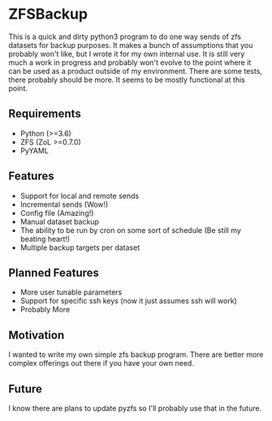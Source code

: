 # ZFSBackup 
This is a quick and dirty python3 program to do one way sends of zfs datasets for backup purposes.
It makes a bunch of assumptions that you probably won't like, but I wrote it for my own internal use.
It is still very much a work in progress and probably won't evolve to the point where it can be used
as a product outside of my environment. There are some tests, there probably should be more. It seems
to be mostly functional at this point.
## Requirements
- Python (>=3.6)
- ZFS (ZoL >=0.7.0)
- PyYAML
## Features
- Support for local and remote sends
- Incremental sends (Wow!)
- Config file (Amazing!)
- Manual dataset backup
- The ability to be run by cron on some sort of schedule (Be still my beating heart!)
- Multiple backup targets per dataset
## Planned Features
- More user tunable parameters
- Support for specific ssh keys (now it just assumes ssh <hostname> will work)
- Probably More
## Motivation
I wanted to write my own simple zfs backup program. There are better more complex offerings out there if you
have your own need.
## Future
I know there are plans to update pyzfs so I'll probably use that in the future.
